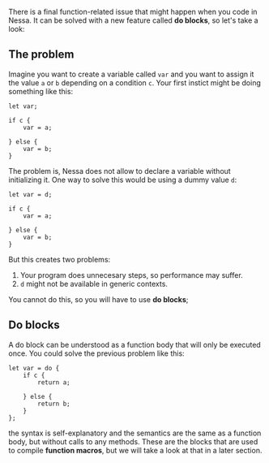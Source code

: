 There is a final function-related issue that might happen when you code in Nessa. It can be solved with a new feature called **do blocks**, 
so let's take a look:

## The problem

Imagine you want to create a variable called `var` and you want to assign it the value `a` or `b` depending on a condition `c`. Your first
instict might be doing something like this:

```
let var;

if c {
    var = a;

} else {
    var = b;
}
```

The problem is, Nessa does not allow to declare a variable without initializing it. One way to solve this would be using a dummy value `d`: 

```
let var = d;

if c {
    var = a;

} else {
    var = b;
}
```

But this creates two problems:

1. Your program does unnecesary steps, so performance may suffer.
2. `d` might not be available in generic contexts.

You cannot do this, so you will have to use **do blocks**;

## Do blocks

A do block can be understood as a function body that will only be executed once. You could solve the previous problem like this:

```
let var = do {
    if c {
        return a;

    } else {
        return b;
    }
};
```

the syntax is self-explanatory and the semantics are the same as a function body, but without calls to any methods. These are the blocks
that are used to compile **function macros**, but we will take a look at that in a later section. 